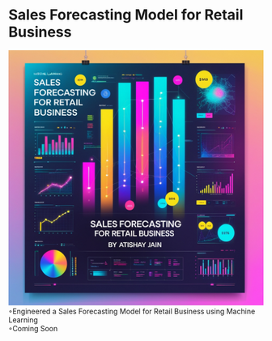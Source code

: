 # Sales Forecasting Model for Retail Business
![Sales_Forecasting_Model.jpg](Sales_Forecasting_Model.jpg)
◦Engineered a Sales Forecasting Model for Retail Business using Machine Learning
<br>
◦Coming Soon
